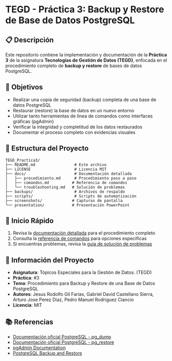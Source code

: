 # TEGD - Práctica 3: Backup y Restore de Base de Datos PostgreSQL

## 📋 Descripción

Este repositorio contiene la implementación y documentación de la **Práctica 3** de la asignatura **Tecnologías de Gestión de Datos (TEGD)**, enfocada en el procedimiento completo de **backup y restore** de bases de datos PostgreSQL.

## 🎯 Objetivos

- Realizar una copia de seguridad (backup) completa de una base de datos PostgreSQL
- Restaurar (restore) la base de datos en un nuevo entorno
- Utilizar tanto herramientas de línea de comandos como interfaces gráficas (pgAdmin)
- Verificar la integridad y completitud de los datos restaurados
- Documentar el proceso completo con evidencias visuales

## 📁 Estructura del Proyecto

```
TEGD_Practica3/
├── README.md                 # Este archivo
├── LICENSE                   # Licencia MIT
├── docs/                     # Documentación detallada
│   ├── procedimiento.md      # Procedimiento paso a paso
│   ├── comandos.md          # Referencia de comandos
│   └── troubleshooting.md   # Solución de problemas
├── backups/                  # Archivos de respaldo
├── scripts/                  # Scripts de automatización
├── screenshots/             # Capturas de pantalla
└── presentation/            # Presentación PowerPoint
```

## 🚀 Inicio Rápido

1. Revisa la [documentación detallada](docs/procedimiento.md) para el procedimiento completo
2. Consulta la [referencia de comandos](docs/comandos.md) para opciones específicas
3. Si encuentras problemas, revisa la [guía de solución de problemas](docs/troubleshooting.md)

## 👥 Información del Proyecto

- **Asignatura**: Tópicos Especiales para la Gestión de Datos. (TEGD)
- **Práctica**: #3
- **Tema**: Procedimiento para Backup y Restore de una Base de Datos PostgreSQL
- **Autores**: Jesus Rodolfo Gil Farias, Gabriel David Castellano Sierra, Arturo Jose Perez Diaz, Pedro Manuel Rodriguez Ciancio
- **Licencia**: MIT

## 📚 Referencias

- [Documentación oficial PostgreSQL - pg_dump](https://www.postgresql.org/docs/current/app-pgdump.html)
- [Documentación oficial PostgreSQL - pg_restore](https://www.postgresql.org/docs/current/app-pgrestore.html)
- [pgAdmin Documentation](https://www.pgadmin.org/docs/)
- [PostgreSQL Backup and Restore](https://www.postgresql.org/docs/current/backup.html)